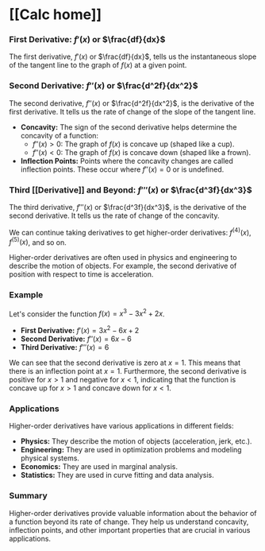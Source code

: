 # [[Calc home]]

### First Derivative: $f'(x)$ or $\frac{df}{dx}$

The first derivative, $f'(x)$ or $\frac{df}{dx}$, tells us the instantaneous slope of the tangent line to the graph of $f(x)$ at a given point. 

### Second Derivative: $f''(x)$ or $\frac{d^2f}{dx^2}$

The second derivative, $f''(x)$ or $\frac{d^2f}{dx^2}$, is the derivative of the first derivative.  It tells us the rate of change of the slope of the tangent line.  
* **Concavity:**  The sign of the second derivative helps determine the concavity of a function:
    * $f''(x) > 0$:  The graph of $f(x)$ is concave up (shaped like a cup).
    * $f''(x) < 0$:  The graph of $f(x)$ is concave down (shaped like a frown).
* **Inflection Points:**  Points where the concavity changes are called inflection points.  These occur where $f''(x) = 0$ or is undefined.
### Third [[Derivative]] and Beyond: $f'''(x)$ or $\frac{d^3f}{dx^3}$

The third derivative, $f'''(x)$ or $\frac{d^3f}{dx^3}$, is the derivative of the second derivative.  It tells us the rate of change of the concavity.

We can continue taking derivatives to get higher-order derivatives: $f^{(4)}(x)$, $f^{(5)}(x)$, and so on.  

Higher-order derivatives are often used in physics and engineering to describe the motion of objects. For example, the second derivative of position with respect to time is acceleration.

### Example

Let's consider the function $f(x) = x^3 - 3x^2 + 2x$.

* **First Derivative:** $f'(x) = 3x^2 - 6x + 2$
* **Second Derivative:** $f''(x) = 6x - 6$
* **Third Derivative:** $f'''(x) = 6$

We can see that the second derivative is zero at $x = 1$.  This means that there is an inflection point at $x = 1$.  Furthermore, the second derivative is positive for $x > 1$ and negative for $x < 1$, indicating that the function is concave up for $x > 1$ and concave down for $x < 1$.

### Applications

Higher-order derivatives have various applications in different fields:

* **Physics:** They describe the motion of objects (acceleration, jerk, etc.).
* **Engineering:** They are used in optimization problems and modeling physical systems.
* **Economics:** They are used in marginal analysis.
* **Statistics:** They are used in curve fitting and data analysis.

### Summary

Higher-order derivatives provide valuable information about the behavior of a function beyond its rate of change.  They help us understand concavity, inflection points, and other important properties that are crucial in various applications. 
